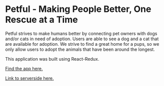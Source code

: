 # Petful - Making People Better, One Rescue at a Time

Petful strives to make humans better by connecting pet owners with dogs and/or cats in need of adoption. Users are able to see a dog and a cat that are available for adoption. We strive to find a great home for a pups, so we only allow users to adopt the animals that have been around the longest.

This application was built using React-Redux.

[Find the app here.](https://petful-client-brady-mischa.herokuapp.com/)

[Link to serverside here.](https://github.com/thinkful-ei25/petful-server-brady-mischa)